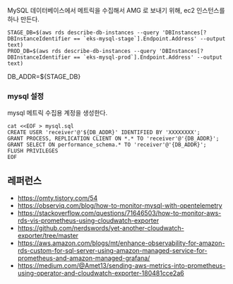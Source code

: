 MySQL 데이터베이스에서 메트릭을 수집해서 AMG 로 보내기 위해, ec2 인스턴스를 하나 만든다. 

```
STAGE_DB=$(aws rds describe-db-instances --query 'DBInstances[?DBInstanceIdentifier == `eks-mysql-stage`].Endpoint.Address' --output text)
PROD_DB=$(aws rds describe-db-instances --query 'DBInstances[?DBInstanceIdentifier == `eks-mysql-prod`].Endpoint.Address' --output text)
```

DB_ADDR=${STAGE_DB}

### mysql 설정 ###

mysql 메트릭 수집용 계정을 생성한다.
```
cat <<EOF > mysql.sql
CREATE USER 'receiver'@'${DB_ADDR}' IDENTIFIED BY 'XXXXXXXX';
GRANT PROCESS, REPLICATION CLIENT ON *.* TO 'receiver'@'{DB_ADDR}';
GRANT SELECT ON performance_schema.* TO 'receiver'@'{DB_ADDR}';
FLUSH PRIVILEGES
EOF
```


## 레퍼런스 ##

* https://omty.tistory.com/54
* https://observiq.com/blog/how-to-monitor-mysql-with-opentelemetry
* https://stackoverflow.com/questions/71646503/how-to-monitor-aws-rds-vis-prometheus-using-cloudwatch-exporter
* https://github.com/nerdswords/yet-another-cloudwatch-exporter/tree/master
* https://aws.amazon.com/blogs/mt/enhance-observability-for-amazon-rds-custom-for-sql-server-using-amazon-managed-service-for-prometheus-and-amazon-managed-grafana/
* https://medium.com/@Amet13/sending-aws-metrics-into-prometheus-using-operator-and-cloudwatch-exporter-180481cce2a6
